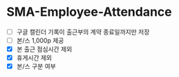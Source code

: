 # SMA-Employee-Attendance
- [ ] 구글 캘린더 기록이 출근부의 계약 종료일까지만 저장
- [ ] 본/스 1,000p 제공
- [x] 본 출근 점심시간 제외
- [x] 휴게시간 제외
- [x] 본/스 구분 여부